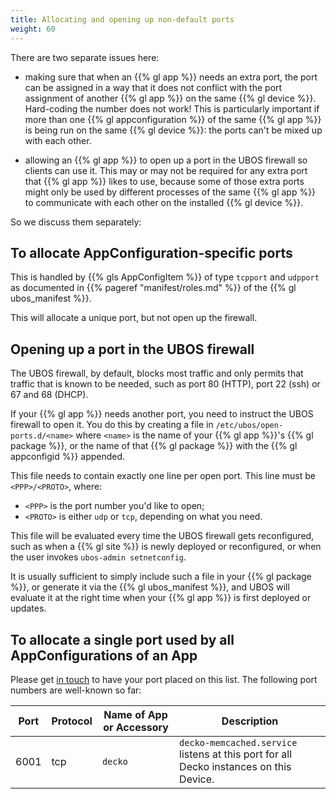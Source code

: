 ```yaml
---
title: Allocating and opening up non-default ports
weight: 60
---
```


There are two separate issues here:

* making sure that when an {{% gl app %}} needs an extra port,
  the port can be assigned in a way that it does not conflict with
  the port assignment of another {{% gl app %}} on the same
  {{% gl device %}}. Hard-coding the number does not work!
  This is particularly important if more than one
  {{% gl appconfiguration %}} of the same {{% gl app %}} is being run on
  the same {{% gl device %}}: the ports can't be mixed up with each other.

* allowing an {{% gl app %}} to open up a port in the UBOS firewall
  so clients can use it. This may or may not be required for any
  extra port that {{% gl app %}} likes to use, because some of those
  extra ports might only be used by different processes of the same
  {{% gl app %}} to communicate with each other on the installed
  {{% gl device %}}.

So we discuss them separately:

## To allocate AppConfiguration-specific ports

This is handled by {{% gls AppConfigItem %}} of type
``tcpport`` and ``udpport`` as documented in {{% pageref "manifest/roles.md" %}}
of the {{% gl ubos_manifest %}}.

This will allocate a unique port, but not open up the firewall.

## Opening up a port in the UBOS firewall

The UBOS firewall, by default, blocks most traffic and only permits
that traffic that is known to be needed, such as port 80 (HTTP),
port 22 (ssh) or 67 and 68 (DHCP).

If your {{% gl app %}} needs another port, you need to instruct
the UBOS firewall to open it. You do this by creating a file in
``/etc/ubos/open-ports.d/<name>`` where ``<name>`` is the name
of your {{% gl app %}}'s {{% gl package %}}, or the name of that
{{% gl package %}} with the {{% gl appconfigid %}} appended.

This file needs to contain exactly one line per open port. This line
must be ``<PPP>/<PROTO>``, where:

* ``<PPP>`` is the port number you'd like to open;
* ``<PROTO>`` is either `udp` or `tcp`, depending on what you need.

This file will be evaluated every time the UBOS firewall gets reconfigured,
such as when a {{% gl site %}} is newly deployed or reconfigured, or
when the user invokes ``ubos-admin setnetconfig``.

It is usually sufficient to simply include such a file in your {{% gl package %}},
or generate it via the {{% gl ubos_manifest %}},
and UBOS will evaluate it at the right time when your {{% gl app %}} is
first deployed or updates.

## To allocate a single port used by all AppConfigurations of an App

Please get [in touch](/community/) to have your port placed on
this list. The following port numbers are well-known so far:

<table>
 <thead>
  <tr>
   <th>Port</th>
   <th>Protocol</th>
   <th>Name of App or Accessory</th>
   <th>Description</th>
  </tr>
 </thead>
 <tbody>
  <tr>
   <td>6001</td>
   <td>tcp</td>
   <td><code>decko</code></td>
   <td><code>decko-memcached.service</code> listens at this port for all Decko
       instances on this Device.</td>
  </tr>
 </tbody>
</table>
